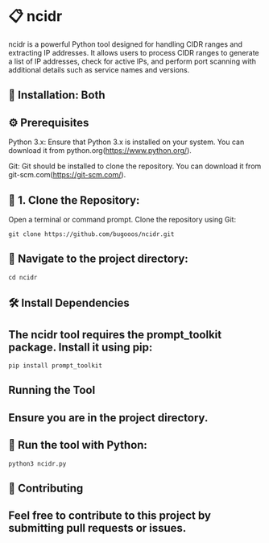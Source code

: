 # 📋 ncidr
ncidr is a powerful Python tool designed for handling CIDR ranges and extracting IP addresses. It allows users to process CIDR ranges to generate a list of IP addresses, check for active IPs, and perform port scanning with additional details such as service names and versions.
## 🌟 Installation: Both

## ⚙️ Prerequisites
Python 3.x: Ensure that Python 3.x is installed on your system. You can download it from python.org(https://www.python.org/).

Git: Git should be installed to clone the repository. You can download it from git-scm.com(https://git-scm.com/).

## 📝 1. Clone the Repository:
Open a terminal or command prompt.
Clone the repository using Git:

```git clone https://github.com/bugooos/ncidr.git```

## 📝 Navigate to the project directory:

```cd ncidr```

## 🛠️ Install Dependencies
## The ncidr tool requires the prompt_toolkit package. Install it using pip:

```pip install prompt_toolkit```

## Running the Tool
## Ensure you are in the project directory.

## 🚀 Run the tool with Python:

```python3 ncidr.py```

## 🎨 Contributing
## Feel free to contribute to this project by submitting pull requests or issues.
